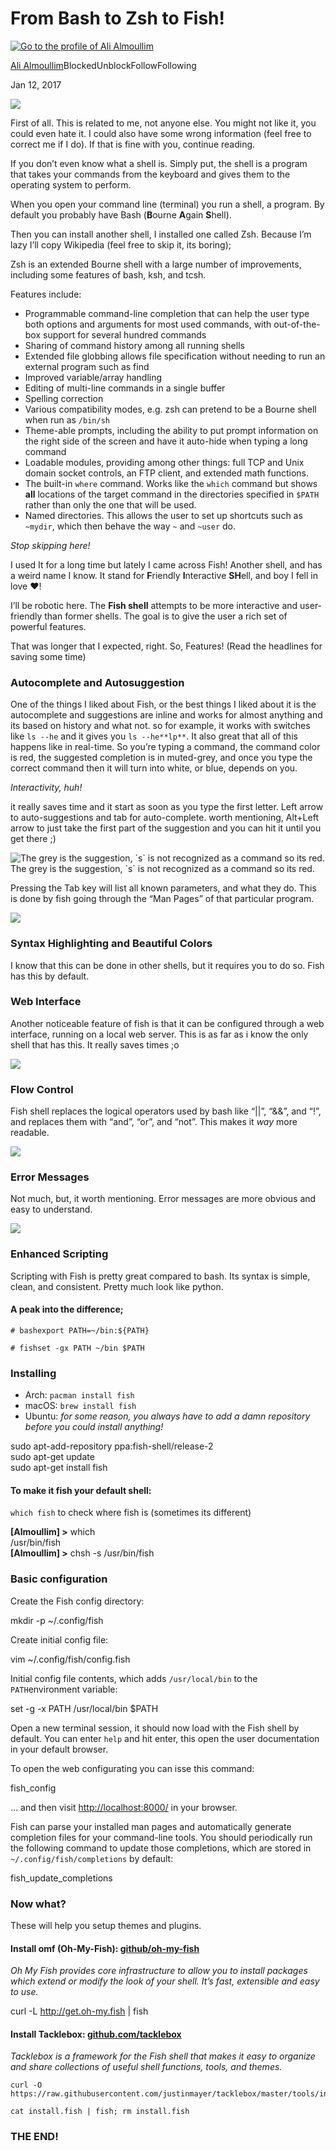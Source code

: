 # From Bash to Zsh to Fish!

[![Go to the profile of Ali Almoullim](https://cdn-images-1.medium.com/fit/c/100/100/1*sDZeR3SCUcRuKGOH5PtzWQ.jpeg)](https://medium.com/@Almoullim?source=post_header_lockup)

[Ali Almoullim](https://medium.com/@Almoullim)BlockedUnblockFollowFollowing

Jan 12, 2017

![](https://cdn-images-1.medium.com/max/1600/1*T8p5_NvEY4p6lZU-2oxb1g.png)

First of all. This is related to me, not anyone else. You might not like it, you could even hate it. I could also have some wrong information (feel free to correct me if I do). If that is fine with you, continue reading.

If you don’t even know what a shell is. Simply put, the shell is a program that takes your commands from the keyboard and gives them to the operating system to perform.

When you open your command line (terminal) you run a shell, a program. By default you probably have Bash (**B**ourne **A**gain **S**hell).

Then you can install another shell, I installed one called Zsh. Because I’m lazy I’ll copy Wikipedia (feel free to skip it, its boring);

Zsh is an extended Bourne shell with a large number of improvements, including some features of bash, ksh, and tcsh.

Features include:

*   Programmable command-line completion that can help the user type both options and arguments for most used commands, with out-of-the-box support for several hundred commands
*   Sharing of command history among all running shells
*   Extended file globbing allows file specification without needing to run an external program such as find
*   Improved variable/array handling
*   Editing of multi-line commands in a single buffer
*   Spelling correction
*   Various compatibility modes, e.g. zsh can pretend to be a Bourne shell when run as `/bin/sh`
*   Theme-able prompts, including the ability to put prompt information on the right side of the screen and have it auto-hide when typing a long command
*   Loadable modules, providing among other things: full TCP and Unix domain socket controls, an FTP client, and extended math functions.
*   The built-in `where` command. Works like the `which` command but shows **all** locations of the target command in the directories specified in `$PATH` rather than only the one that will be used.
*   Named directories. This allows the user to set up shortcuts such as `~mydir`, which then behave the way `~` and `~user` do.

_Stop skipping here!_

I used It for a long time but lately I came across Fish! Another shell, and has a weird name I know. It stand for **F**riendly **I**nteractive **SH**ell, and boy I fell in love ❤!

I’ll be robotic here. The **Fish shell** attempts to be more interactive and user-friendly than former shells. The goal is to give the user a rich set of powerful features.

That was longer that I expected, right. So, Features! (Read the headlines for saving some time)

### Autocomplete and Autosuggestion

One of the things I liked about Fish, or the best things I liked about it is the autocomplete and suggestions are inline and works for almost anything and its based on history and what not. so for example, it works with switches like `ls --he` and it gives you `ls --he**lp**`. It also great that all of this happens like in real-time. So you’re typing a command, the command color is red, the suggested completion is in muted-grey, and once you type the correct command then it will turn into white, or blue, depends on you.

_Interactivity, huh!_

it really saves time and it start as soon as you type the first letter. Left arrow to auto-suggestions and tab for auto-complete. worth mentioning, Alt+Left arrow to just take the first part of the suggestion and you can hit it until you get there ;)

![The grey is the suggestion, \`s\` is not recognized as a command so its red.](https://cdn-images-1.medium.com/max/1600/1*k4bJDzS4EJ45Vf2drArlsA.png)
The grey is the suggestion, \`s\` is not recognized as a command so its red.

Pressing the Tab key will list all known parameters, and what they do. This is done by fish going through the “Man Pages” of that particular program.

![](https://cdn-images-1.medium.com/max/1600/1*W8Yf15h-I3djOzWbrOam7w.png)

### Syntax Highlighting and Beautiful Colors

I know that this can be done in other shells, but it requires you to do so. Fish has this by default.

### Web Interface

Another noticeable feature of fish is that it can be configured through a web interface, running on a local web server. This is as far as i know the only shell that has this. It really saves times ;o

![](https://cdn-images-1.medium.com/max/1600/1*mk4fLMwhYSXdqreDj8Y8FA.png)

### Flow Control

Fish shell replaces the logical operators used by bash like “||”, “&&”, and “!”, and replaces them with “and”, “or”, and “not”. This makes it _way_ more readable.

![](https://cdn-images-1.medium.com/max/1600/1*N3MBL6KQOH2KY6OFSywGrA.png)

### **Error Messages**

Not much, but, it worth mentioning. Error messages are more obvious and easy to understand.

![](https://cdn-images-1.medium.com/max/1600/1*9ObfmaC3BGeSgu3QAJ_xXA.png)

### Enhanced Scripting

Scripting with Fish is pretty great compared to bash. Its syntax is simple, clean, and consistent. Pretty much look like python.

#### A peak into the difference;

```
# bashexport PATH=~/bin:${PATH}
```

```
# fishset -gx PATH ~/bin $PATH
```

### **Installing**

*   Arch: `pacman install fish`
*   macOS: `brew install fish`
*   Ubuntu: _for some reason, you always have to add a damn repository before you could install anything!_

sudo apt-add-repository ppa:fish-shell/release-2  
sudo apt-get update  
sudo apt-get install fish

#### To make it fish your default shell:

`which fish` to check where fish is (sometimes its different)

**\[Almoullim\] >** which   
/usr/bin/fish  
**\[Almoullim\] >** chsh -s /usr/bin/fish

### Basic configuration

Create the Fish config directory:

mkdir -p ~/.config/fish

Create initial config file:

vim ~/.config/fish/config.fish

Initial config file contents, which adds `/usr/local/bin` to the `PATH`environment variable:

set -g -x PATH /usr/local/bin $PATH

Open a new terminal session, it should now load with the Fish shell by default. You can enter `help` and hit enter, this open the user documentation in your default browser.

To open the web configurating you can isse this command:

fish\_config

… and then visit [http://localhost:8000/](http://localhost:8000/) in your browser.

Fish can parse your installed man pages and automatically generate completion files for your command-line tools. You should periodically run the following command to update those completions, which are stored in `~/.config/fish/completions` by default:

fish\_update\_completions

### Now what?

These will help you setup themes and plugins.

#### Install omf (Oh-My-Fish): [github/oh-my-fish](https://github.com/oh-my-fish/oh-my-fish)

_Oh My Fish provides core infrastructure to allow you to install packages which extend or modify the look of your shell. It’s fast, extensible and easy to use._

curl -L http://get.oh-my.fish | fish

#### Install Tacklebox: [github.com/tacklebox](https://github.com/justinmayer/tacklebox)

_Tacklebox is a framework for the Fish shell that makes it easy to organize and share collections of useful shell functions, tools, and themes._

```
curl -O https://raw.githubusercontent.com/justinmayer/tacklebox/master/tools/install.fish
```

```
cat install.fish | fish; rm install.fish
```

### THE END!
